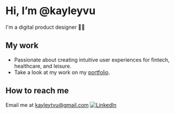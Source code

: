 # Hi, I’m @kayleyvu
I'm a digital product designer :woman_technologist:

## My work 
* Passionate about creating intuitive user experiences for fintech, healthcare, and leisure. 
* Take a look at my work on my [portfolio](https://kayleytvu.com).

## How to reach me 
Email me at kayleytvu@gmail.com 
[![LinkedIn](https://img.shields.io/badge/LinkedIn-0077b5)](https://www.linkedin.com/in/kayley-vu/)



<!---
kayleyvu/kayleyvu is a ✨ special ✨ repository because its `README.md` (this file) appears on your GitHub profile.
You can click the Preview link to take a look at your changes.
--->
